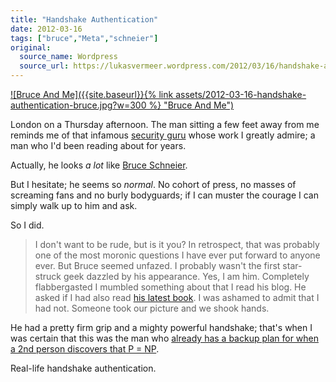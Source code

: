 ```yaml
---
title: "Handshake Authentication"
date: 2012-03-16
tags: ["bruce","Meta","schneier"]
original:
  source_name: Wordpress
  source_url: https://lukasvermeer.wordpress.com/2012/03/16/handshake-authentication/
---
```


[![Bruce And Me]({{site.baseurl}}{% link assets/2012-03-16-handshake-authentication-bruce.jpg?w=300 %} "Bruce And Me")](https://twitter.com/#!/lukasvermeer/status/180338968192237568)

London on a Thursday afternoon. The man sitting a few feet away from me reminds me of that infamous [security guru](http://www.economist.com/node/11090522) whose work I greatly admire; a man who I'd been reading about for years.

Actually, he looks _a lot_ like [Bruce Schneier](http://www.schneier.com/).

But I hesitate; he seems so _normal_. No cohort of press, no masses of screaming fans and no burly bodyguards; if I can muster the courage I can simply walk up to him and ask.

So I did.
> I don't want to be rude, but is it you?
In retrospect, that was probably one of the most moronic questions I have ever put forward to anyone ever. But Bruce seemed unfazed. I probably wasn't the first star-struck geek dazzled by his appearance.
> Yes, I am him.
Completely flabbergasted I mumbled something about that I read his blog. He asked if I had also read [his latest book](http://www.amazon.com/Liars-Outliers-Enabling-Society-Thrive/dp/1118143302). I was ashamed to admit that I had not. Someone took our picture and we shook hands.

He had a pretty firm grip and a mighty powerful handshake; that's when I was certain that this was the man who [already has a backup plan for when a 2nd person discovers that P = NP](http://www.schneierfacts.com/fact/532).

Real-life handshake authentication.